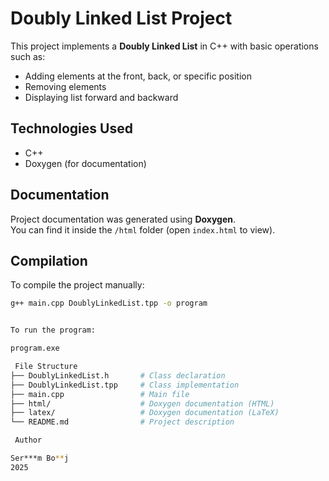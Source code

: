 # Doubly Linked List Project

This project implements a **Doubly Linked List** in C++ with basic operations such as:
- Adding elements at the front, back, or specific position
- Removing elements
- Displaying list forward and backward

##  Technologies Used
- C++
- Doxygen (for documentation)

##  Documentation
Project documentation was generated using **Doxygen**.  
You can find it inside the `/html` folder (open `index.html` to view).

##  Compilation
To compile the project manually:
```bash
g++ main.cpp DoublyLinkedList.tpp -o program


To run the program:

program.exe

 File Structure
├── DoublyLinkedList.h       # Class declaration
├── DoublyLinkedList.tpp     # Class implementation
├── main.cpp                 # Main file
├── html/                    # Doxygen documentation (HTML)
├── latex/                   # Doxygen documentation (LaTeX)
└── README.md                # Project description

 Author

Ser***m Bo**j
2025
